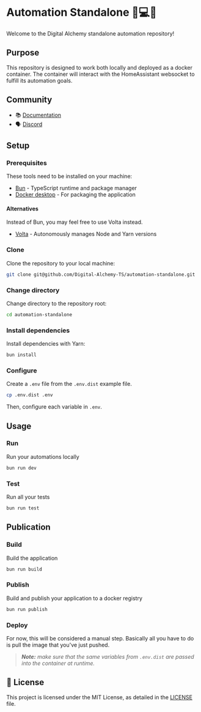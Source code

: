 # Automation Standalone 🏡💻🐳

Welcome to the Digital Alchemy standalone automation repository!

## Purpose

This repository is designed to work both locally and deployed as a docker container. The container will interact with the HomeAssistant websocket to fulfill its automation goals.

## Community

- 📚 [Documentation](https://docs.digital-alchemy.app/)
- 🗣️ [Discord](https://discord.gg/JkZ35Gv97Y)

## Setup

### Prerequisites

These tools need to be installed on your machine:

- [Bun](https://bun.sh/) - TypeScript runtime and package manager
- [Docker desktop](https://www.docker.com/products/docker-desktop/) - For packaging the application

#### Alternatives

Instead of Bun, you may feel free to use Volta instead.

- [Volta](https://volta.sh/) - Autonomously manages Node and Yarn versions

### Clone

Clone the repository to your local machine:

```bash
git clone git@github.com/Digital-Alchemy-TS/automation-standalone.git
```

### Change directory

Change directory to the repository root:

```bash
cd automation-standalone
```

### Install dependencies

Install dependencies with Yarn:

```bash
bun install
```

### Configure

Create a `.env` file from the `.env.dist` example file.

```bash
cp .env.dist .env
```

Then, configure each variable in `.env`.

## Usage

### Run

Run your automations locally

```bash
bun run dev
```

### Test

Run all your tests

```bash
bun run test
```

## Publication

### Build

Build the application

```bash
bun run build
```

### Publish

Build and publish your application to a docker registry

```bash
bun run publish
```

### Deploy

For now, this will be considered a manual step. Basically all you have to do is pull the image that you've just pushed.

> _**Note:** make sure that the same variables from `.env.dist` are passed into the container at runtime._

## 📄 License

This project is licensed under the MIT License, as detailed in the [LICENSE](./LICENSE) file.
